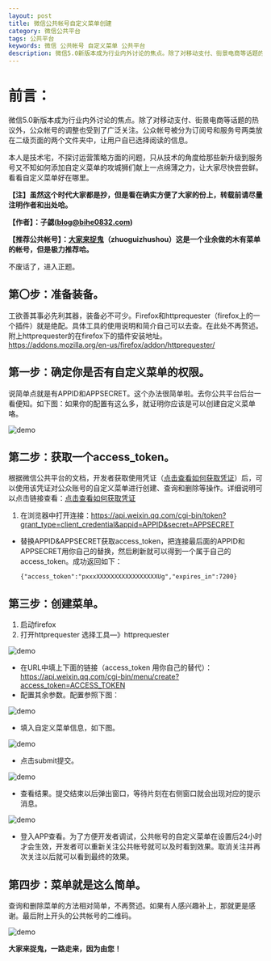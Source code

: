 ```yaml
---
layout: post
title: 微信公共帐号自定义菜单创建
category: 微信公共平台
tags: 公共平台
keywords: 微信 公共帐号 自定义菜单 公共平台
description: 微信5.0新版本成为行业内外讨论的焦点。除了对移动支付、街景电商等话题的热议外，公众帐号的调整也受到了广泛关注。公众帐号被分为订阅号和服务号两类放在二级页面的两个文件夹中，让用户自已选择阅读的信息。本人是技术宅，不探讨运营策略方面的问题，只从技术的角度给那些新升级到服务号又不知如何添加自定义菜单的攻城狮们献上一点绵薄之力，让大家尽快尝尝鲜。看看自定义菜单好在哪里。
---
```


# 前言：

微信5.0新版本成为行业内外讨论的焦点。除了对移动支付、街景电商等话题的热议外，公众帐号的调整也受到了广泛关注。公众帐号被分为订阅号和服务号两类放在二级页面的两个文件夹中，让用户自已选择阅读的信息。

本人是技术宅，不探讨运营策略方面的问题，只从技术的角度给那些新升级到服务号又不知如何添加自定义菜单的攻城狮们献上一点绵薄之力，让大家尽快尝尝鲜。看看自定义菜单好在哪里。

<!--more-->

**【注】虽然这个时代大家都是抄，但是看在确实方便了大家的份上，转载前请尽量注明作者和出处哈。**

**【作者】：子勰(blog@bihe0832.com)**

**【推荐公共帐号】：[大家来捉鬼][1]（zhuoguizhushou）这是一个业余做的木有菜单的帐号，但是极力推荐哈。**

不废话了，进入正题。

## 第〇步：准备装备。

工欲善其事必先利其器，装备必不可少。Firefox和httprequester（firefox上的一个插件）就是绝配。具体工具的使用说明和简介自己可以去查。在此处不再赘述。附上httprequester的在firefox下的插件安装地址。<https://addons.mozilla.org/en-us/firefox/addon/httprequester/>

## 第一步：确定你是否有自定义菜单的权限。

说简单点就是有APPID和APPSECRET。这个办法很简单啦。去你公共平台后台一看便知。如下图：如果你的配置有这么多，就证明你应该是可以创建自定义菜单咯。

![demo](https://blog.bihe0832.com/public/images/wechat_mp_create_menu_image001.jpg)

## 第二步：获取一个access_token。

根据微信公共平台的文档，开发者获取使用凭证（[点击查看如何获取凭证][2]）后，可以使用该凭证对公众账号的自定义菜单进行创建、查询和删除等操作。详细说明可以点击链接查看：[点击查看如何获取凭证][2]

1.  在浏览器中打开连接：<https://api.weixin.qq.com/cgi-bin/token?grant_type=client_credential&appid=APPID&secret=APPSECRET>

*   替换APPID&APPSECRET获取access_token，把连接最后面的APPID和APPSECRET用你自己的替换，然后刷新就可以得到一个属于自己的access_token。成功返回如下：
    
        {"access_token":"pxxxXXXXXXXXXXXXXXXXXUg","expires_in":7200}
        

## 第三步：创建菜单。

1.  启动firefox
2.  打开httprequester 选择工具—》httprequester
    
![demo](https://blog.bihe0832.com/public/images/wechat_mp_create_menu_image002.png)

*   在URL中填上下面的链接（access_token 用你自己的替代）： <https://api.weixin.qq.com/cgi-bin/menu/create?access_token=ACCESS_TOKEN>
*   配置其余参数。配置参照下图：
    
![demo](https://blog.bihe0832.com/public/images/wechat_mp_create_menu_image003.jpg)

*   填入自定义菜单信息，如下图。
    
![demo](https://blog.bihe0832.com/public/images/wechat_mp_create_menu_image004.png)

*   点击submit提交。
    
![demo](https://blog.bihe0832.com/public/images/wechat_mp_create_menu_image005.jpg)

*   查看结果。提交结束以后弹出窗口，等待片刻在右侧窗口就会出现对应的提示消息。
    
![demo](https://blog.bihe0832.com/public/images/wechat_mp_create_menu_image006.png)

*   登入APP查看。为了方便开发者调试，公共帐号的自定义菜单在设置后24小时才会生效，开发者可以重新关注公共帐号就可以及时看到效果。取消关注并再次关注以后就可以看到最终的效果。

## 第四步：菜单就是这么简单。

查询和删除菜单的方法相对简单，不再赘述。如果有人感兴趣补上，那就更是感谢。最后附上开头的公共帐号的二维码。

![demo](https://blog.bihe0832.com/public/images/wechat_mp_create_menu_image007.png)

**大家来捉鬼，一路走来，因为由您！**

 [1]: https://game.bihe0832.com
 [2]: https://mp.weixin.qq.com/wiki/index.php?title=%E9%80%9A%E7%94%A8%E6%8E%A5%E5%8F%A3%E6%96%87%E6%A1%A3
